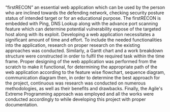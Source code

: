“firstRECON” an essential web application which can be used by the person who are inclined towards the defending network, checking security posture status of intended target or for an educational purpose. The firstRECON is embedded with Ping, DNS Lookup along with the advance port scanning feature which can determine potential vulnerability expose of the targeted host along with its exploit.  Developing a web application necessitates a significant amount of time and effort. To include the needed functionalities into the application, research on proper research on the existing approaches was conducted. Similarly, a Gantt chart and a work breakdown structure were constructed in order to fulfil the required task within the time frame. Proper designing of the web application was performed from the scratch to make it functional, for determining the appropriate path of the web application according to the feature wise flowchart, sequence diagram, communication diagram then, in order to determine the best approach for the project, continuous was research was conducted on numerous methodologies, as well as their benefits and drawbacks. Finally, the Agile's Extreme Programming approach was employed and all the works were conducted accordingly to while developing this project with proper documentation. 
